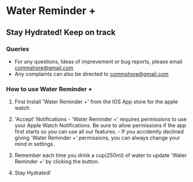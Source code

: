 # Water Reminder +
## Stay Hydrated! Keep on track

### Queries
- For any questions, Ideas of imprevement or bug reports, please email commshore@gmail.com
- Any complaints can also be directed to commshore@gmail.com

### How to use Water Reminder +

1. First Install 'Water Reminder +' from the IOS App store for the apple watch

2. 'Accept' Notifications - 'Water Reminder +' requires permissions to use your Apple Watch Notifications. Be sure to allow permissions if the app first starts so you can use all our features. - If you accidently declined giving 'Water Reminder +' permissions, you can always change your mind in settings.

3. Remember each time you drink a cup(250ml) of water to update 'Water Reminder +' by clicking the button. 

4. Stay Hydrated!
